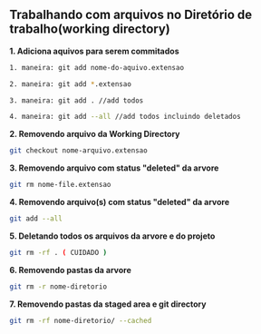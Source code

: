 ## Trabalhando com arquivos no Diretório de trabalho(working directory)

**1. Adiciona aquivos para serem commitados**
```bash
1. maneira: git add nome-do-aquivo.extensao

2. maneira: git add *.extensao

3. maneira: git add . //add todos

4. maneira: git add --all //add todos incluindo deletados
```

**2. Removendo arquivo da Working Directory**
```bash
git checkout nome-arquivo.extensao
```

**3. Removendo arquivo com status "deleted" da arvore**
```bash
git rm nome-file.extensao
```

**4. Removendo arquivo(s) com status "deleted" da arvore**
```bash
git add --all
```

**5. Deletando todos os arquivos da arvore e do projeto**
```bash
git rm -rf . ( CUIDADO )
```

**6. Removendo pastas da arvore**
```bash
git rm -r nome-diretorio
```

**7. Removendo pastas da staged area e git directory**
```bash
git rm -rf nome-diretorio/ --cached
```
